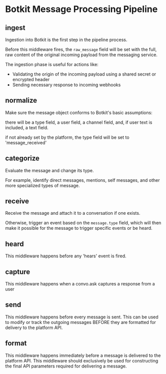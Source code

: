 # Botkit Message Processing Pipeline


## ingest

Ingestion into Botkit is the first step in the pipeline process.

Before this middleware fires, the `raw_message` field will be set with the full,
raw content of the original incoming payload from the messaging service.

The ingestion phase is useful for actions like:

* Validating the origin of the incoming payload using a shared secret or encrypted header
* Sending necessary response to incoming webhooks

## normalize

Make sure the message object conforms to Botkit's basic assumptions:

there will be a type field, a user field, a channel field, and, if user text is included, a text field.

if not already set by the platform, the type field will be set to 'message_received'

## categorize

Evaluate the message and change its type.

For example, identify direct messages, mentions, self messages, and other more specialized types of message.


## receive

Receive the message and attach it to a conversation if one exists.

Otherwise, trigger an event based on the `message.type` field, which will then
make it possible for the message to trigger specific events or be heard.

## heard

This middleware happens before any 'hears' event is fired.

## capture

This middleware happens when a convo.ask captures a response from a user

## send

This middleware happens before every message is sent.
This can be used to modify or track the outgoing messages BEFORE they are formatted for delivery to the platform API.

## format

This middleware happens immediately before a message is delivered to the platform API.
This middleware should exclusively be used for constructing the final API parameters required for delivering a message.

